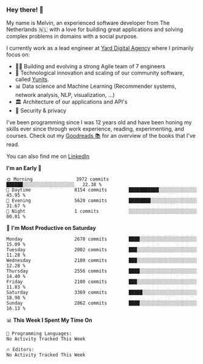 ### Hey there! 👋

My name is Melvin, an experienced software developer from The Netherlands 🇳🇱 with a love for building great applications and solving complex problems in domains with a social purpose. 

I currently work as a lead engineer at [Yard Digital Agency](https://github.com/yardinternet) where I primarily focus on:

* 👏🏼 Building and evolving a strong Agile team of 7 engineers
* 🚀 Technological innovation and scaling of our community software, called [Yunits](https://www.yunits.com/).
* 📊 Data science and Machine Learning (Recommender systems, network analysis, NLP, visualization, ...)
* 🏛 Architecture of our applications and API's
* 🔐 Security & privacy

I've been programming since I was 12 years old and have been honing my skills ever since through work experience, reading, experimenting, and courses.
Check out my [Goodreads 📚](https://goodreads.com/melvinkoopmans) for an overview of the books that I've read. 

You can also find me on [LinkedIn](https://www.linkedin.com/in/melvinkoopmans)

<!--START_SECTION:waka-->
**I'm an Early 🐤** 

```text
🌞 Morning                3972 commits        ██████░░░░░░░░░░░░░░░░░░░   22.38 % 
🌆 Daytime                8154 commits        ███████████░░░░░░░░░░░░░░   45.95 % 
🌃 Evening                5620 commits        ████████░░░░░░░░░░░░░░░░░   31.67 % 
🌙 Night                  1 commits           ░░░░░░░░░░░░░░░░░░░░░░░░░   00.01 % 
```
📅 **I'm Most Productive on Saturday** 

```text
Monday                   2678 commits        ████░░░░░░░░░░░░░░░░░░░░░   15.09 % 
Tuesday                  2002 commits        ███░░░░░░░░░░░░░░░░░░░░░░   11.28 % 
Wednesday                2180 commits        ███░░░░░░░░░░░░░░░░░░░░░░   12.28 % 
Thursday                 2556 commits        ████░░░░░░░░░░░░░░░░░░░░░   14.40 % 
Friday                   2100 commits        ███░░░░░░░░░░░░░░░░░░░░░░   11.83 % 
Saturday                 3369 commits        █████░░░░░░░░░░░░░░░░░░░░   18.98 % 
Sunday                   2862 commits        ████░░░░░░░░░░░░░░░░░░░░░   16.13 % 
```


📊 **This Week I Spent My Time On** 

```text
💬 Programming Languages: 
No Activity Tracked This Week

🔥 Editors: 
No Activity Tracked This Week
```


<!--END_SECTION:waka-->
